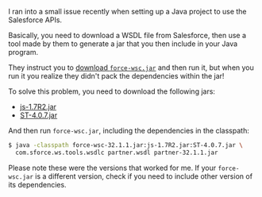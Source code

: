 <!--
.. title: Generating partner.jar for Salesforce API Integration
.. slug: generating-partnerjar-for-salesforce-api-integration
.. date: 11/12/2014 02:12:38 AM UTC
.. tags: tutorials, java
.. link:
.. description:
.. type: text
-->

I ran into a small issue recently when setting up a Java project to use the
Salesforce APIs.

Basically, you need to download a WSDL file from Salesforce, then use a tool made
by them to generate a jar that you then include in your Java program.

They instruct you to [download `force-wsc.jar`](http://mvnrepository.com/artifact/com.force.api/force-wsc/) and then run it, but when
you run it you realize they didn't pack the dependencies within the jar!

To solve this problem, you need to download the following jars:

 - [js-1.7R2.jar](http://mvnrepository.com/artifact/rhino/js/1.7R2)
 - [ST-4.0.7.jar](http://mvnrepository.com/artifact/org.antlr/ST4/4.0.7)

And then run `force-wsc.jar`, including the dependencies in the classpath:

```bash
$ java -classpath force-wsc-32.1.1.jar:js-1.7R2.jar:ST-4.0.7.jar \
  com.sforce.ws.tools.wsdlc partner.wsdl partner-32.1.1.jar
```

Please note these were the versions that worked for me. If your `force-wsc.jar` is
a different version, check if you need to include other version of its dependencies.
